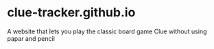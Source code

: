 # clue-tracker.github.io
A website that lets you play the classic board game Clue without using papar and pencil
